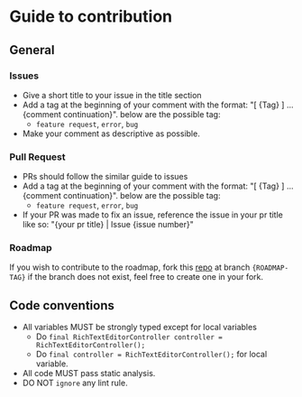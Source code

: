 
# Guide to contribution

## General
### Issues
- Give a short title to your issue in the title section
- Add a tag at the beginning of your comment with the format: "[ {Tag} ] ...{comment continuation}". below are the possible tag:
  - `feature request`, `error`, `bug`
- Make your comment as descriptive as possible.

### Pull Request
- PRs should follow the similar guide to issues
- Add a tag at the beginning of your comment with the format: "[ {Tag} ] ...{comment continuation}". below are the possible tag:
    - `feature request`, `error`, `bug`
- If your PR was made to fix an issue, reference the issue in your pr title like so: "{your pr title} | Issue {issue number}"

### Roadmap
If you wish to contribute to the roadmap, fork this [repo](https://github.com/folaoluwafemi/rich_text_editor_controller) at branch ```{ROADMAP-TAG}``` if the branch does not exist, feel free to create one in your fork.

## Code conventions
- All variables MUST be strongly typed except for local variables
  - Do `final RichTextEditorController controller = RichTextEditorController();`
  - Do `final controller = RichTextEditorController();` for local variable.
- All code MUST pass static analysis.
- DO NOT `ignore` any lint rule.